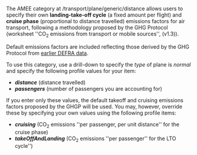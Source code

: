 The AMEE category at /transport/plane/generic/distance allows users to
specify their own **landing-take-off cycle** (a fixed amount per flight)
and **cruise phase** (proportional to distance travelled) emissions
factors for air transport, following a methodology proposed by the GHG
Protocol (worksheet ''CO<sub>2</sub> emissions from transport or mobile
sources'', (v1.3)).

Default emissions factors are included reflecting those derived by the
GHG Protocol from [earlier DEFRA
data](http://www.defra.gov.uk/environment/economy/business-efficiency/reporting).

To use this category, use a drill-down to specify the *type* of plane is
*normal* and specify the following profile values for your item:

  - ***distance*** (distance travelled)
  - ***passengers*** (number of passengers you are accounting for)

If you enter only these values, the default takeoff and cruising
emissions factors proposed by the GHGP will be used. You may, however,
override these by specifying your own values using the following profile
items:

  - ***cruising*** (CO<sub>2</sub> emissions ''per passenger, per unit
    distance'' for the cruise phase)
  - ***takeOffAndLanding*** (CO<sub>2</sub> emissions ''per passenger'' for the
    LTO cycle'')
